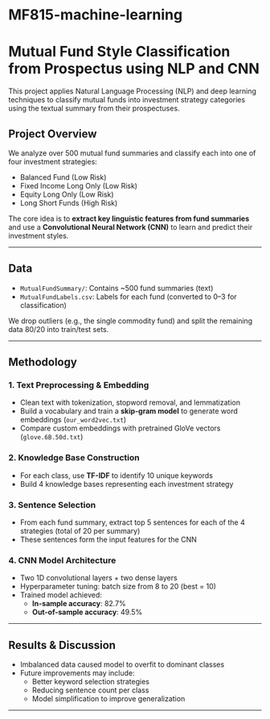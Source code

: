 # MF815-machine-learning

# Mutual Fund Style Classification from Prospectus using NLP and CNN 

This project applies Natural Language Processing (NLP) and deep learning techniques to classify mutual funds into investment strategy categories using the textual summary from their prospectuses.

## Project Overview

We analyze over 500 mutual fund summaries and classify each into one of four investment strategies:

- Balanced Fund (Low Risk)
- Fixed Income Long Only (Low Risk)
- Equity Long Only (Low Risk)
- Long Short Funds (High Risk)

The core idea is to **extract key linguistic features from fund summaries** and use a **Convolutional Neural Network (CNN)** to learn and predict their investment styles.

---

## Data

- `MutualFundSummary/`: Contains ~500 fund summaries (text)
- `MutualFundLabels.csv`: Labels for each fund (converted to 0–3 for classification)

We drop outliers (e.g., the single commodity fund) and split the remaining data 80/20 into train/test sets.

---

## Methodology

### 1. **Text Preprocessing & Embedding**
- Clean text with tokenization, stopword removal, and lemmatization
- Build a vocabulary and train a **skip-gram model** to generate word embeddings (`our_word2vec.txt`)
- Compare custom embeddings with pretrained GloVe vectors (`glove.6B.50d.txt`)

### 2. **Knowledge Base Construction**
- For each class, use **TF-IDF** to identify 10 unique keywords
- Build 4 knowledge bases representing each investment strategy

### 3. **Sentence Selection**
- From each fund summary, extract top 5 sentences for each of the 4 strategies (total of 20 per summary)
- These sentences form the input features for the CNN

### 4. **CNN Model Architecture**
- Two 1D convolutional layers + two dense layers
- Hyperparameter tuning: batch size from 8 to 20 (best = 10)
- Trained model achieved:
  - **In-sample accuracy**: 82.7%
  - **Out-of-sample accuracy**: 49.5%

---

## Results & Discussion

- Imbalanced data caused model to overfit to dominant classes
- Future improvements may include:
  - Better keyword selection strategies
  - Reducing sentence count per class
  - Model simplification to improve generalization

---
